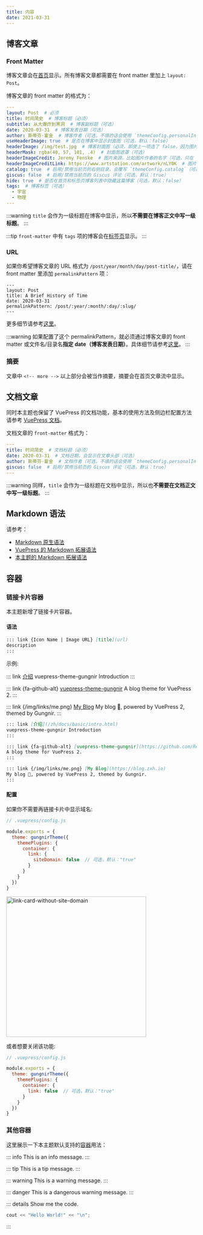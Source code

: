 ```yaml
---
title: 内容
date: 2021-03-31
---
```


## 博客文章

### Front Matter

博客文章会在[首页](/)显示。所有博客文章都需要在 front matter 里加上 `layout: Post`。

博客文章的 front matter 的格式为：

```yaml
---
layout: Post  # 必须
title: 时间简史  # 博客标题（必须）
subtitle: 从大爆炸到黑洞  # 博客副标题（可选）
date: 2020-03-31  # 博客发表日期（可选）
author: 斯蒂芬·霍金  # 博客作者（可选，不填的话会使用 `themeConfig.personalInfo.name`）
useHeaderImage: true  # 是否在博客中显示封面图（可选，默认：false）
headerImage: /img/test.jpg  # 博客封面图（必须，即使上一项选了 false，因为图片也需要在首页显示）
headerMask: rgba(40, 57, 101, .4)  # 封面图遮罩（可选）
headerImageCredit: Jeremy Fenske  # 图片来源，比如图片作者的名字（可选，只在 "useHeaderImage: true" 时有效）
headerImageCreditLink: https://www.artstation.com/artwork/nLY0K  # 图片来源的链接（可选，只在 "useHeaderImage: true" 时有效）
catalog: true  # 启用/禁用当前页的右侧目录，会覆写 `themeConfig.catalog`（可选，默认：true）
giscus: false  # 启用/禁用当前页的 Giscus 评论（可选，默认：true）
hide: true  # 是否在首页和标签页博客列表中隐藏这篇博客（可选，默认：false）
tags:  # 博客标签（可选）
  - 宇宙
  - 物理
---
```

:::warning
`title` 会作为一级标题在博客中显示，所以**不需要在博客正文中写一级标题**。
:::

:::tip
`front-matter` 中有 `tags` 项的博客会在[标签页](/tags/)显示。
:::

### URL

如果你希望博客文章的 URL 格式为 `/post/year/month/day/post-title/`，请在 front matter 里添加 `permalinkPattern` 项：

```yaml{5}
---
layout: Post
title: A Brief History of Time
date: 2020-03-31
permalinkPattern: /post/:year/:month/:day/:slug/
---
```

更多细节请参考[这里](https://v2.vuepress.vuejs.org/zh/reference/frontmatter.html#permalinkpattern)。

:::warning
如果配置了这个 permalinkPattern，就必须通过博客文章的 front matter 或文件名/目录名**指定 date（博客发表日期）**。具体细节请参考[这里](https://v2.vuepress.vuejs.org/zh/reference/frontmatter.html#permalinkpattern)。
:::

### 摘要

文章中 `<!-- more -->` 以上部分会被当作摘要，摘要会在首页文章流中显示。


## 文档文章

同时本主题也保留了 VuePress 的文档功能，基本的使用方法及侧边栏配置方法请参考 [VuePress 文档](https://v2.vuepress.vuejs.org/zh/guide/)。

文档文章的 `front-matter` 格式为：

```yaml
---
title: 时间简史  # 文档标题（必须）
date: 2020-03-31  # 文档日期，会显示在文章头部（可选）
author: 斯蒂芬·霍金  # 文档作者（可选，不填的话会使用 `themeConfig.personalInfo.name`）
giscus: false  # 启用/禁用当前页的 Giscus 评论（可选，默认：true）
---
```

:::warning
同样，`title` 会作为一级标题在文档中显示，所以也**不需要在文档正文中写一级标题**。
:::


## Markdown 语法

请参考：

- [Markdown 原生语法](https://www.markdownguide.org/basic-syntax/)
- [VuePress 的 Markdown 拓展语法](https://v1.vuepress.vuejs.org/zh/guide/markdown.html)
- [本主题的 Markdown 拓展语法](/zh/docs/advanced/markdown/)


## 容器

### 链接卡片容器

本主题新增了链接卡片容器。


#### 语法

```md
::: link {Icon Name | Image URL} [title](url)
description
:::
```

示例:

::: link [介绍](/zh/docs/basic/intro.html)
vuepress-theme-gungnir Introduction
:::

::: link {fa-github-alt} [vuepress-theme-gungnir](https://github.com/Renovamen/vuepress-theme-gungnir)
A blog theme for VuePress 2.
:::

::: link {/img/links/me.png} [My Blog](https://blog.zxh.io)
My blog 🧐, powered by VuePress 2, themed by Gungnir.
:::

```md
::: link [介绍](/zh/docs/basic/intro.html)
vuepress-theme-gungnir Introduction
:::

::: link {fa-github-alt} [vuepress-theme-gungnir](https://github.com/Renovamen/vuepress-theme-gungnir)
A blog theme for VuePress 2.
:::

::: link {/img/links/me.png} [My Blog](https://blog.zxh.io)
My blog 🧐, powered by VuePress 2, themed by Gungnir.
:::
```

#### 配置

如果你不需要再链接卡片中显示域名:

```js
// .vuepress/config.js

module.exports = {
  theme: gungnirTheme({
    themePlugins: {
      container: {
        link: {
          siteDomain: false  // 可选，默认："true"
        }
      }
    }
  })
}
```

<img src="/img/docs/link-card-without-site-domain.png" width="370px" style="margin-left: 0" alt="link-card-without-site-domain" />

或者想要关闭该功能:

```js
// .vuepress/config.js

module.exports = {
  theme: gungnirTheme({
    themePlugins: {
      container: {
        link: false  // 可选，默认："true"
      }
    }
  })
}
```


### 其他容器

这里展示一下本主题默认支持的[容器](https://v2.vuepress.vuejs.org/zh/reference/plugin/container.html)用法：

::: info
This is an info message.
:::

::: tip
This is a tip message.
:::

::: warning
This is a warning message.
:::

::: danger
This is a dangerous warning message.
:::

::: details Show me the code.
```cpp
cout << "Hello World!" << "\n";
```
:::
